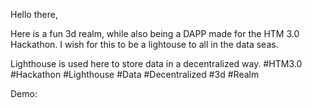 Hello there, 

Here is a fun 3d realm, while also being a DAPP made for the HTM 3.0 Hackathon. I wish for this to be a lightouse to all in the data seas. 

Lighthouse is used here to store data in a decentralized way. #HTM3.0 #Hackathon #Lighthouse #Data #Decentralized #3d #Realm

Demo: 

